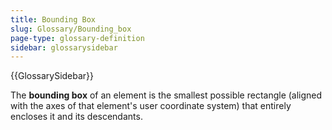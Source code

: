 ```yaml
---
title: Bounding Box
slug: Glossary/Bounding_box
page-type: glossary-definition
sidebar: glossarysidebar
---
```


{{GlossarySidebar}}

The **bounding box** of an element is the smallest possible rectangle (aligned with the axes of that element's user coordinate system) that entirely encloses it and its descendants.
